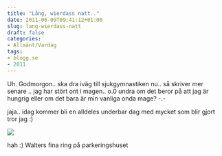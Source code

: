 ```yaml
---
title: "Lång, wierdass natt.."
date: 2011-06-09T09:41:12+01:00
slug: lang-wierdass-natt
draft: false
categories:
- Allmänt/Vardag
tags:
- blogg.se
- 2011
---
```

Uh. Godmorgon.. ska dra iväg till sjukgymnastiken nu.. så skriver mer senare .. jag har stört ont i magen.. o.0 undra om det beror på att jag är hungrig eller om det bara är min vanliga onda mage? -.-  
  
jaja.. idag kommer bli en alldeles underbar dag med mycket som blir gjort tror jag :)  
  
![](/assets/images/blogg.se/img_0652_151861890.jpg)  
  
hah :) Walters fina ring på parkeringshuset